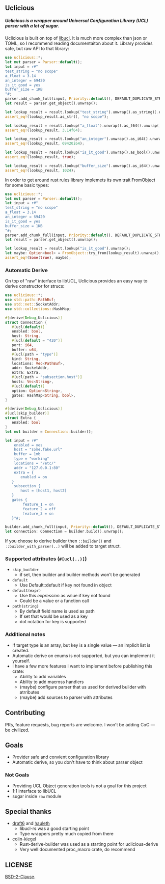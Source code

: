 ## Uclicious

##### Uclicious is a wrapper around Universal Configuration Library (UCL) parser with a lot of sugar.

Uclicious is built on top of [libucl](https://github.com/vstakhov/libucl).
It is much more complex than json or TOML, so I recommend reading documentaiton about it.
Library provides safe, but raw API to that library:
```rust
use uclicious::*;
let mut parser = Parser::default();
let input = r#"
test_string = "no scope"
a_float = 3.14
an_integer = 69420
is_it_good = yes
buffer_size = 1KB
"#;
parser.add_chunk_full(input, Priority::default(), DEFAULT_DUPLICATE_STRATEGY).unwrap();
let result = parser.get_object().unwrap();

let lookup_result = result.lookup("test_string").unwrap().as_string().unwrap();
assert_eq!(lookup_result.as_str(), "no scope");

let lookup_result = result.lookup("a_float").unwrap().as_f64().unwrap();
assert_eq!(lookup_result, 3.14f64);

let lookup_result = result.lookup("an_integer").unwrap().as_i64().unwrap();
assert_eq!(lookup_result, 69420i64);

let lookup_result = result.lookup("is_it_good").unwrap().as_bool().unwrap();
assert_eq!(lookup_result, true);

let lookup_result = result.lookup("buffer_size").unwrap().as_i64().unwrap();
assert_eq!(lookup_result, 1024);
```

In order to get around rust rules library implemets its own trait FromObject for some basic types:
```rust
use uclicious::*;
let mut parser = Parser::default();
let input = r#"
test_string = "no scope"
a_float = 3.14
an_integer = 69420
is_it_good = yes
buffer_size = 1KB
"#;
parser.add_chunk_full(input, Priority::default(), DEFAULT_DUPLICATE_STRATEGY).unwrap();
let result = parser.get_object().unwrap();

let lookup_result = result.lookup("is_it_good").unwrap();
let maybe: Option<bool> = FromObject::try_from(lookup_result).unwrap();
assert_eq!(Some(true), maybe);
```
### Automatic Derive

On top of "raw" interface to libUCL, Uclicious provides an easy way to derive constructor for strucs:
```rust
use uclicious::*;
use std::path::PathBuf;
use std::net::SocketAddr;
use std::collections::HashMap;

#[derive(Debug,Uclicious)]
struct Connection {
   #[ucl(default)]
   enabled: bool,
   host: String,
   #[ucl(default = "420")]
   port: i64,
   buffer: u64,
   #[ucl(path = "type")]
   kind: String,
   locations: Vec<PathBuf>,
   addr: SocketAddr,
   extra: Extra,
   #[ucl(path = "subsection.host")]
   hosts: Vec<String>,
   #[ucl(default)]
   option: Option<String>,
   gates: HashMap<String, bool>,
}

#[derive(Debug,Uclicious)]
#[ucl(skip_builder)]
struct Extra {
   enabled: bool
}
let mut builder = Connection::builder();

let input = r#"
    enabled = yes
    host = "some.fake.url"
    buffer = 1mb
    type = "working"
    locations = "/etc/"
    addr = "127.0.0.1:80"
    extra = {
       enabled = on
   }
    subsection {
       host = [host1, host2]
   }
   gates {
        feature_1 = on
        feature_2 = off
        feature_3 = on
   }"#;

builder.add_chunk_full(input, Priority::default(), DEFAULT_DUPLICATE_STRATEGY).unwrap();
let connection: Connection = builder.build().unwrap();
```

If you choose to derive builder then `::builder()` and `::builder_with_parser(..)` will be added to target struct.

### Supported attributes (`#[ucl(..)]`)

 - `skip_builder`
    - if set, then builder and builder methods won't be generated
 - `default`
    - Use Default::default if key not found in object
 - `default(expr)`
    - Use this _expression_ as value if key not found
    - Could be a value or a function call
 - `path(string)`
    - By default field name is used as path
    - If set that would be used as a key
    - dot notation for key is supported

### Additional notes
 - If target type is an array, but key is a single value — an implicit list is created.
 - Automatic derive on enums is not supported, but you can implement it yourself.
 - I have a few more features I want to implement before publishing this crate:
    - Ability to add variables
    - Ability to add macross handlers
    - (maybe) configure parser that us used for derived builder with atrributes
    - (maybe) add sources to parser with attributes

## Contributing

PRs, feature requests, bug reports are welcome. I won't be adding CoC  — be civilized.

## Goals
 - Provider safe and convient configuration library
 - Automatic derive, so you don't have to think about parser object

### Not Goals
 - Providing UCL Object generation tools is not a goal for this project
 - 1:1 interface to libUCL
 - sugar inside `raw` module

## Special thanks
 - [draft6](https://github.com/draft6) and [hauleth](https://github.com/hauleth)
    - libucl-rs was a good starting point
    - Type wrappers pretty much copied from there
 - [colin-kiegel](https://github.com/colin-kiegel)
    - Rust-derive-builder was used as a starting point for uclicious-derive
    - Very well documented proc_macro crate, do recommend

## LICENSE

[BSD-2-Clause](LICENSE).
